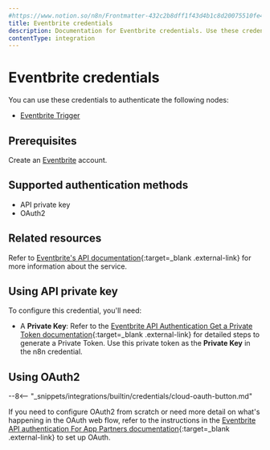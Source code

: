 ```yaml
---
#https://www.notion.so/n8n/Frontmatter-432c2b8dff1f43d4b1c8d20075510fe4
title: Eventbrite credentials
description: Documentation for Eventbrite credentials. Use these credentials to authenticate Eventbrite in n8n, a workflow automation platform.
contentType: integration
---
```


# Eventbrite credentials

You can use these credentials to authenticate the following nodes:

- [Eventbrite Trigger](/integrations/builtin/trigger-nodes/n8n-nodes-base.eventbritetrigger/)

## Prerequisites

Create an [Eventbrite](https://www.eventbrite.com/) account.

## Supported authentication methods

- API private key
- OAuth2

## Related resources

Refer to [Eventbrite's API documentation](https://www.eventbrite.com/platform/api){:target=_blank .external-link} for more information about the service.

## Using API private key

To configure this credential, you'll need:

- A **Private Key**: Refer to the [Eventbrite API Authentication Get a Private Token documentation](https://www.eventbrite.com/platform/api#/introduction/authentication/1.-get-a-private-token){:target=_blank .external-link} for detailed steps to generate a Private Token. Use this private token as the **Private Key** in the n8n credential.

## Using OAuth2

--8<-- "_snippets/integrations/builtin/credentials/cloud-oauth-button.md"

If you need to configure OAuth2 from scratch or need more detail on what's happening in the OAuth web flow, refer to the instructions in the [Eventbrite API authentication For App Partners documentation](https://www.eventbrite.com/platform/api#/introduction/authentication/2.-(for-app-partners)-authorize-your-users){:target=_blank .external-link} to set up OAuth.
